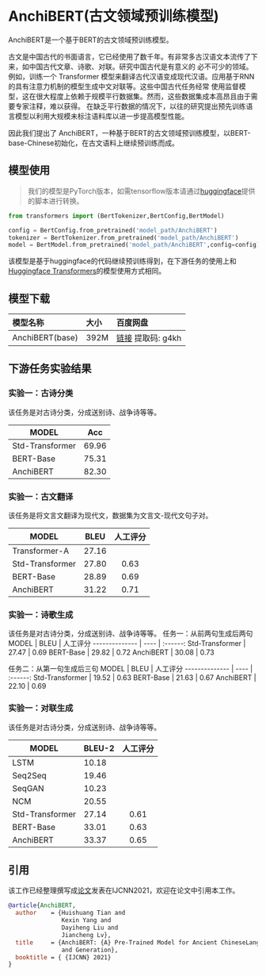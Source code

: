 

# AnchiBERT(古文领域预训练模型)


AnchiBERT是一个基于BERT的古文领域预训练模型。

古文是中国古代的书面语言，它已经使用了数千年。有非常多古汉语文本流传了下来，如中国古代文章、诗歌、对联。研究中国古代是有意义的
必不可少的领域。例如，训练一个 Transformer 模型来翻译古代汉语变成现代汉语。应用基于RNN的具有注意力机制的模型生成中文对联等。这些中国古代任务经常
使用监督模型，这在很大程度上依赖于规模平行数据集。然而，这些数据集成本高昂且由于需要专家注释，难以获得。
在缺乏平行数据的情况下，以往的研究提出预先训练语言模型以利用大规模未标注语料库以进一步提高模型性能。

因此我们提出了 AnchiBERT，一种基于BERT的古文领域预训练模型，以BERT-base-Chinese初始化，在古文语料上继续预训练而成。


## 模型使用
> 我们的模型是PyTorch版本，如需tensorflow版本请通过[huggingface](https://github.com/huggingface/transformers)提供的脚本进行转换。

```python
from transformers import (BertTokenizer,BertConfig,BertModel)

config = BertConfig.from_pretrained('model_path/AnchiBERT')
tokenizer = BertTokenizer.from_pretrained('model_path/AnchiBERT')
model = BertModel.from_pretrained('model_path/AnchiBERT',config=config)
```
该模型是基于huggingface的代码继续预训练得到，在下游任务的使用上和[Huggingface Transformers](https://github.com/huggingface/transformers)的模型使用方式相同。

## 模型下载


| 模型名称 | 大小 | 百度网盘 |
| :-----  | :-- | :------ |
| AnchiBERT(base) | 392M | [链接](https://pan.baidu.com/s/1FUiYUnE2u721x-tpmt3q1w) 提取码: g4kh |

## 下游任务实验结果
### 实验一：古诗分类
该任务是对古诗分类，分成送别诗、战争诗等等。

MODEL     | Acc 
--------------  |  :------: 
Std-Transformer |  69.96
BERT-Base | 75.31
AnchiBERT | 82.30

### 实验一：古文翻译
该任务是将文言文翻译为现代文，数据集为文言文-现代文句子对。

MODEL     | BLEU  | 人工评分
--------------  | ---- | :------: 
Transformer-A  |  27.16 | 
Std-Transformer  | 27.80 | 0.63
BERT-Base  | 28.89 | 0.69
AnchiBERT  | 31.22 | 0.71

### 实验一：诗歌生成
该任务是对古诗分类，分成送别诗、战争诗等等。
任务一：从前两句生成后两句
MODEL     | BLEU  | 人工评分
--------------  | ---- | :------: 
Std-Transformer | 27.47 | 0.69
BERT-Base | 29.82 | 0.72
AnchiBERT | 30.08 | 0.73

任务二：从第一句生成后三句
MODEL     | BLEU  | 人工评分
--------------  | ---- | :------: 
Std-Transformer | 19.52 | 0.63
BERT-Base | 21.63 | 0.67
AnchiBERT | 22.10 | 0.69

### 实验一：对联生成
该任务是对古诗分类，分成送别诗、战争诗等等。

MODEL     | BLEU-2  | 人工评分
--------------  | ---- | :------: 
LSTM  | 10.18 | 
Seq2Seq  | 19.46 | 
SeqGAN  | 10.23 | 
NCM  | 20.55 | 
Std-Transformer  | 27.14 | 0.61
BERT-Base  | 33.01 | 0.63
AnchiBERT  | 33.37 | 0.65

## 引用
该工作已经整理撰写成[论文](https://arxiv.org/abs/2009.11473)发表在IJCNN2021，欢迎在论文中引用本工作。
```bibtex
@article{AnchiBERT,
  author    = {Huishuang Tian and
               Kexin Yang and
               Dayiheng Liu and
               Jiancheng Lv},
  title     = {AnchiBERT: {A} Pre-Trained Model for Ancient ChineseLanguage Understanding
               and Generation},
  booktitle = { {IJCNN} 2021}
}
```


